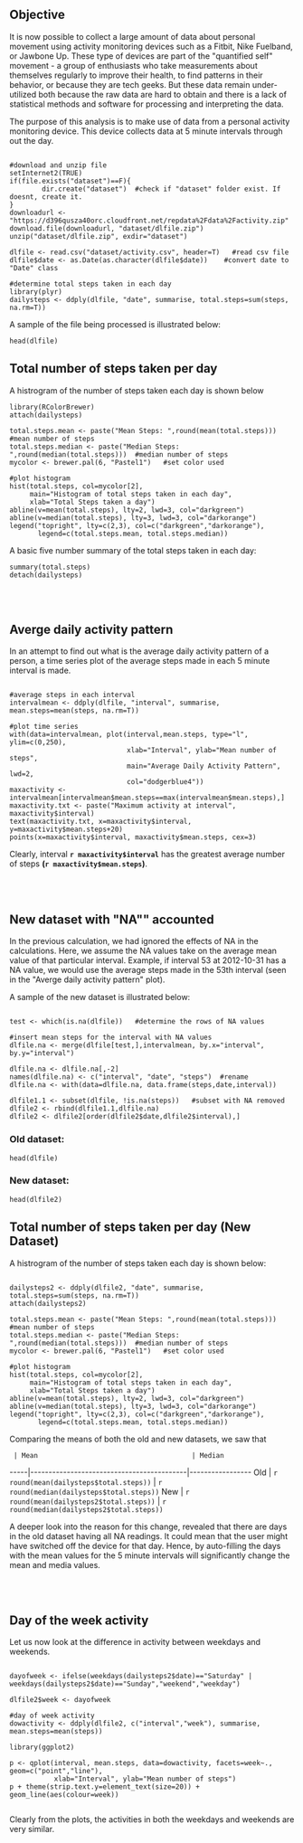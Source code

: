 
Objective
---------

It is now possible to collect a large amount of data about personal movement using activity monitoring devices such as a Fitbit, Nike Fuelband, or Jawbone Up. These type of devices are part of the "quantified self" movement - a group of enthusiasts who take measurements about themselves regularly to improve their health, to find patterns in their behavior, or because they are tech geeks. But these data remain under-utilized both because the raw data are hard to obtain and there is a lack of statistical methods and software for processing and interpreting the data.

The purpose of this analysis is to make use of data from a personal activity monitoring device. This device collects data at 5 minute intervals through out the day.

<style type="text/css">

        /*  CSS chunck 1  */
        th {  background-color:#E0E0E0 ;
                border-bottom:1px solid black;
                padding:5px;}

        td{
        border-bottom:1px dotted black;
        padding:10px;}

        table{ 
                border-collapse:collapse;
                margin:left;
                border: 1px solid black;} 
 
</style>

```{r dataprocessing, echo=FALSE}

#download and unzip file
setInternet2(TRUE)
if(file.exists("dataset")==F){
        dir.create("dataset")  #check if "dataset" folder exist. If doesnt, create it.
}
downloadurl <- "https://d396qusza40orc.cloudfront.net/repdata%2Fdata%2Factivity.zip"
download.file(downloadurl, "dataset/dlfile.zip")
unzip("dataset/dlfile.zip", exdir="dataset")

dlfile <- read.csv("dataset/activity.csv", header=T)   #read csv file
dlfile$date <- as.Date(as.character(dlfile$date))    #convert date to "Date" class

#determine total steps taken in each day
library(plyr)
dailysteps <- ddply(dlfile, "date", summarise, total.steps=sum(steps, na.rm=T))    
```

A sample of the file being processed is illustrated below:
```{r, echo=F}
head(dlfile)

```

Total number of steps taken per day
---------------------------------------

A histrogram of the number of steps taken each day is shown below

```{r dailystep.sum, echo=FALSE}
library(RColorBrewer)
attach(dailysteps)

total.steps.mean <- paste("Mean Steps: ",round(mean(total.steps)))  #mean number of steps
total.steps.median <- paste("Median Steps: ",round(median(total.steps)))  #median number of steps
mycolor <- brewer.pal(6, "Pastel1")   #set color used

#plot histogram
hist(total.steps, col=mycolor[2], 
     main="Histogram of total steps taken in each day",
     xlab="Total Steps taken a day")
abline(v=mean(total.steps), lty=2, lwd=3, col="darkgreen")
abline(v=median(total.steps), lty=3, lwd=3, col="darkorange")
legend("topright", lty=c(2,3), col=c("darkgreen","darkorange"), 
       legend=c(total.steps.mean, total.steps.median))

```

A basic five number summary of the total steps taken in each day:
```{r, echo=FALSE}
summary(total.steps)
detach(dailysteps)

```
<!--- comment: insert line breaks -->
<br />
<br />


Averge daily activity pattern
-------------------------------------------
In an attempt to find out what is the average daily activity pattern of a person, a time series plot of the average steps made in each 5 minute interval is made. 

```{r averageactivity, echo=FALSE}

#average steps in each interval
intervalmean <- ddply(dlfile, "interval", summarise, mean.steps=mean(steps, na.rm=T))

#plot time series
with(data=intervalmean, plot(interval,mean.steps, type="l", ylim=c(0,250),
                             xlab="Interval", ylab="Mean number of steps",
                             main="Average Daily Activity Pattern", lwd=2, 
                             col="dodgerblue4"))
maxactivity <- intervalmean[intervalmean$mean.steps==max(intervalmean$mean.steps),]
maxactivity.txt <- paste("Maximum activity at interval", maxactivity$interval)
text(maxactivity.txt, x=maxactivity$interval, y=maxactivity$mean.steps+20)
points(x=maxactivity$interval, maxactivity$mean.steps, cex=3)
```


Clearly, interval **`r maxactivity$interval`** has the greatest average number of steps **(`r maxactivity$mean.steps`)**.

<br />
<br />


New dataset with "NA"" accounted
-------------------------------------------
In the previous calculation, we had ignored the effects of NA in the calculations. Here, we assume the NA values take on the average mean value of that particular interval. Example, if interval 53 at 2012-10-31 has a NA value, we would use the average steps made in the 53th interval (seen in the "Averge daily activity pattern" plot).

A sample of the new dataset is illustrated below:


```{r fillNA, echo=FALSE}

test <- which(is.na(dlfile))   #determine the rows of NA values

#insert mean steps for the interval with NA values
dlfile.na <- merge(dlfile[test,],intervalmean, by.x="interval", by.y="interval") 

dlfile.na <- dlfile.na[,-2]
names(dlfile.na) <- c("interval", "date", "steps")  #rename
dlfile.na <- with(data=dlfile.na, data.frame(steps,date,interval))

dlfile1.1 <- subset(dlfile, !is.na(steps))   #subset with NA removed
dlfile2 <- rbind(dlfile1.1,dlfile.na)
dlfile2 <- dlfile2[order(dlfile2$date,dlfile2$interval),]

```

### Old dataset:
```{r, echo=FALSE} 
head(dlfile)
```


### New dataset:
```{r,echo=FALSE} 
head(dlfile2)
```


Total number of steps taken per day (New Dataset)
------------------------------------------------

A histrogram of the number of steps taken each day is shown below:

```{r dailystep2.sum, echo=FALSE}

dailysteps2 <- ddply(dlfile2, "date", summarise, total.steps=sum(steps, na.rm=T))
attach(dailysteps2)

total.steps.mean <- paste("Mean Steps: ",round(mean(total.steps)))  #mean number of steps
total.steps.median <- paste("Median Steps: ",round(median(total.steps)))  #median number of steps
mycolor <- brewer.pal(6, "Pastel1")   #set color used

#plot histogram
hist(total.steps, col=mycolor[2], 
     main="Histogram of total steps taken in each day",
     xlab="Total Steps taken a day")
abline(v=mean(total.steps), lty=2, lwd=3, col="darkgreen")
abline(v=median(total.steps), lty=3, lwd=3, col="darkorange")
legend("topright", lty=c(2,3), col=c("darkgreen","darkorange"), 
       legend=c(total.steps.mean, total.steps.median))

```

Comparing the means of both the old and new datasets, we saw that 

     | Mean                                      | Median
-----|-------------------------------------------|-----------------
 Old | `r round(mean(dailysteps$total.steps))`   | `r round(median(dailysteps$total.steps))`
 New | `r round(mean(dailysteps2$total.steps))`  | `r round(median(dailysteps2$total.steps))`

A deeper look into the reason for this change, revealed that there are days in the old dataset having all NA readings. It could mean that the user might have switched off the device for that day. Hence, by auto-filling the days with the mean values for the 5 minute intervals will significantly change the mean and media values.

<br />
<br />

Day of the week activity
---------------------------------

Let us now look at the difference in activity between weekdays and weekends.

```{r dayofweek, echo=FALSE}

dayofweek <- ifelse(weekdays(dailysteps2$date)=="Saturday" | weekdays(dailysteps2$date)=="Sunday","weekend","weekday")

dlfile2$week <- dayofweek

#day of week activity 
dowactivity <- ddply(dlfile2, c("interval","week"), summarise, mean.steps=mean(steps))

library(ggplot2)

p <- qplot(interval, mean.steps, data=dowactivity, facets=week~., geom=c("point","line"), 
           xlab="Interval", ylab="Mean number of steps")
p + theme(strip.text.y=element_text(size=20)) + geom_line(aes(colour=week))


```

Clearly from the plots, the activities in both the weekdays and weekends are very similar. 
